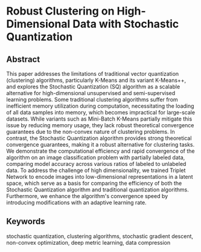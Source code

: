 # Robust Clustering on High-Dimensional Data with Stochastic Quantization


## Abstract

This paper addresses the limitations of traditional vector quantization (clustering) algorithms, particularly K-Means 
and its variant K-Means++, and explores the Stochastic Quantization (SQ) algorithm as a scalable alternative for 
high-dimensional unsupervised and semi-supervised learning problems. Some traditional clustering algorithms suffer 
from inefficient memory utilization during computation, necessitating the loading of all data samples into memory, 
which becomes impractical for large-scale datasets. While variants such as Mini-Batch K-Means partially mitigate this 
issue by reducing memory usage, they lack robust theoretical convergence guarantees due to the non-convex nature of 
clustering problems. In contrast, the Stochastic Quantization algorithm provides strong theoretical convergence 
guarantees, making it a robust alternative for clustering tasks. We demonstrate the computational efficiency and rapid 
convergence of the algorithm on an image classification problem with partially labeled data, comparing model accuracy 
across various ratios of labeled to unlabeled data. To address the challenge of high dimensionality, we trained Triplet 
Network to encode images into low-dimensional representations in a latent space, which serve as a basis for comparing 
the efficiency of both the Stochastic Quantization algorithm and traditional quantization algorithms. Furthermore, we 
enhance the algorithm's convergence speed by introducing modifications with an adaptive learning rate.

## Keywords

stochastic quantization, clustering algorithms, stochastic gradient descent, 
non-convex optimization, deep metric learning, data compression
